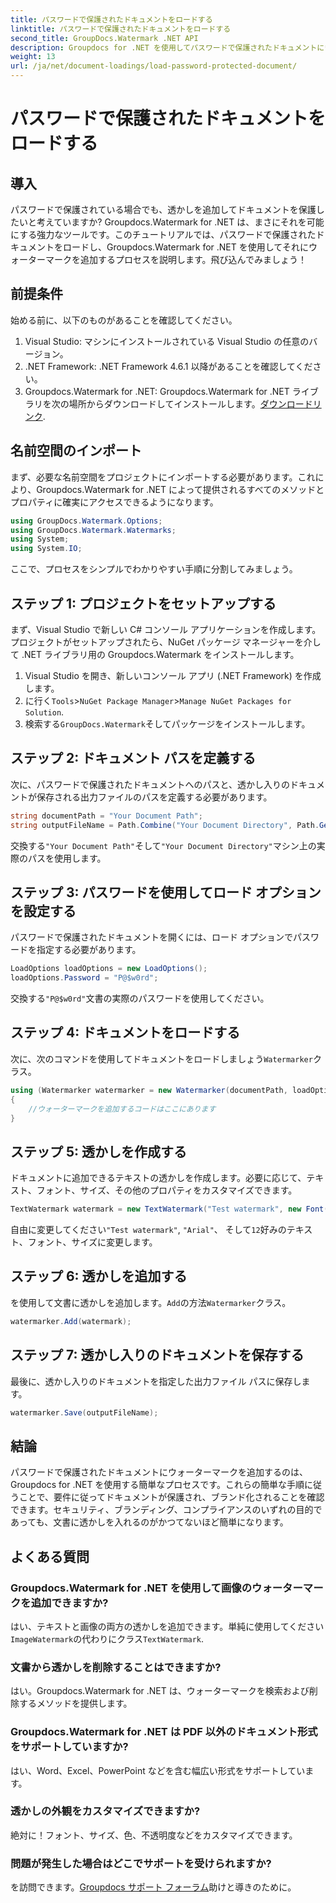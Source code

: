 ```yaml
---
title: パスワードで保護されたドキュメントをロードする
linktitle: パスワードで保護されたドキュメントをロードする
second_title: GroupDocs.Watermark .NET API
description: Groupdocs for .NET を使用してパスワードで保護されたドキュメントにウォーターマークを追加する方法については、ステップバイステップのガイドを参照してください。ファイルを簡単に保護し、ブランド化します。
weight: 13
url: /ja/net/document-loadings/load-password-protected-document/
---
```


# パスワードで保護されたドキュメントをロードする

## 導入
パスワードで保護されている場合でも、透かしを追加してドキュメントを保護したいと考えていますか? Groupdocs.Watermark for .NET は、まさにそれを可能にする強力なツールです。このチュートリアルでは、パスワードで保護されたドキュメントをロードし、Groupdocs.Watermark for .NET を使用してそれにウォーターマークを追加するプロセスを説明します。飛び込んでみましょう！
## 前提条件
始める前に、以下のものがあることを確認してください。
1. Visual Studio: マシンにインストールされている Visual Studio の任意のバージョン。
2. .NET Framework: .NET Framework 4.6.1 以降があることを確認してください。
3. Groupdocs.Watermark for .NET: Groupdocs.Watermark for .NET ライブラリを次の場所からダウンロードしてインストールします。[ダウンロードリンク](https://releases.groupdocs.com/Watermark/net/).
## 名前空間のインポート
まず、必要な名前空間をプロジェクトにインポートする必要があります。これにより、Groupdocs.Watermark for .NET によって提供されるすべてのメソッドとプロパティに確実にアクセスできるようになります。
```csharp
using GroupDocs.Watermark.Options;
using GroupDocs.Watermark.Watermarks;
using System;
using System.IO;
```
ここで、プロセスをシンプルでわかりやすい手順に分割してみましょう。
## ステップ 1: プロジェクトをセットアップする
まず、Visual Studio で新しい C# コンソール アプリケーションを作成します。プロジェクトがセットアップされたら、NuGet パッケージ マネージャーを介して .NET ライブラリ用の Groupdocs.Watermark をインストールします。
1. Visual Studio を開き、新しいコンソール アプリ (.NET Framework) を作成します。
2. に行く`Tools`>`NuGet Package Manager`>`Manage NuGet Packages for Solution`.
3. 検索する`GroupDocs.Watermark`そしてパッケージをインストールします。
## ステップ 2: ドキュメント パスを定義する
次に、パスワードで保護されたドキュメントへのパスと、透かし入りのドキュメントが保存される出力ファイルのパスを定義する必要があります。
```csharp
string documentPath = "Your Document Path";
string outputFileName = Path.Combine("Your Document Directory", Path.GetFileName(documentPath));
```
交換する`"Your Document Path"`そして`"Your Document Directory"`マシン上の実際のパスを使用します。
## ステップ 3: パスワードを使用してロード オプションを設定する
パスワードで保護されたドキュメントを開くには、ロード オプションでパスワードを指定する必要があります。
```csharp
LoadOptions loadOptions = new LoadOptions();
loadOptions.Password = "P@$w0rd";
```
交換する`"P@$w0rd"`文書の実際のパスワードを使用してください。
## ステップ 4: ドキュメントをロードする
次に、次のコマンドを使用してドキュメントをロードしましょう`Watermarker`クラス。
```csharp
using (Watermarker watermarker = new Watermarker(documentPath, loadOptions))
{
    //ウォーターマークを追加するコードはここにあります
}
```
## ステップ 5: 透かしを作成する
ドキュメントに追加できるテキストの透かしを作成します。必要に応じて、テキスト、フォント、サイズ、その他のプロパティをカスタマイズできます。
```csharp
TextWatermark watermark = new TextWatermark("Test watermark", new Font("Arial", 12));
```
自由に変更してください`"Test watermark"`, `"Arial"`、 そして`12`好みのテキスト、フォント、サイズに変更します。
## ステップ 6: 透かしを追加する
を使用して文書に透かしを追加します。`Add`の方法`Watermarker`クラス。
```csharp
watermarker.Add(watermark);
```
## ステップ 7: 透かし入りのドキュメントを保存する
最後に、透かし入りのドキュメントを指定した出力ファイル パスに保存します。
```csharp
watermarker.Save(outputFileName);
```
## 結論
パスワードで保護されたドキュメントにウォーターマークを追加するのは、Groupdocs for .NET を使用する簡単なプロセスです。これらの簡単な手順に従うことで、要件に従ってドキュメントが保護され、ブランド化されることを確認できます。セキュリティ、ブランディング、コンプライアンスのいずれの目的であっても、文書に透かしを入れるのがかつてないほど簡単になります。
## よくある質問
### Groupdocs.Watermark for .NET を使用して画像のウォーターマークを追加できますか?
はい、テキストと画像の両方の透かしを追加できます。単純に使用してください`ImageWatermark`の代わりにクラス`TextWatermark`.
### 文書から透かしを削除することはできますか?
はい。Groupdocs.Watermark for .NET は、ウォーターマークを検索および削除するメソッドを提供します。
### Groupdocs.Watermark for .NET は PDF 以外のドキュメント形式をサポートしていますか?
はい、Word、Excel、PowerPoint などを含む幅広い形式をサポートしています。
### 透かしの外観をカスタマイズできますか?
絶対に！フォント、サイズ、色、不透明度などをカスタマイズできます。
### 問題が発生した場合はどこでサポートを受けられますか?
を訪問できます。[Groupdocs サポート フォーラム](https://forum.groupdocs.com/c/watermark/19)助けと導きのために。